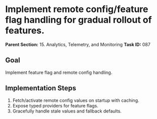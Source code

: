 # Implement remote config/feature flag handling for gradual rollout of features.

**Parent Section:** 15. Analytics, Telemetry, and Monitoring
**Task ID:** 087

## Goal
Implement feature flag and remote config handling.

## Implementation Steps
1. Fetch/activate remote config values on startup with caching.
2. Expose typed providers for feature flags.
3. Gracefully handle stale values and fallback defaults.
